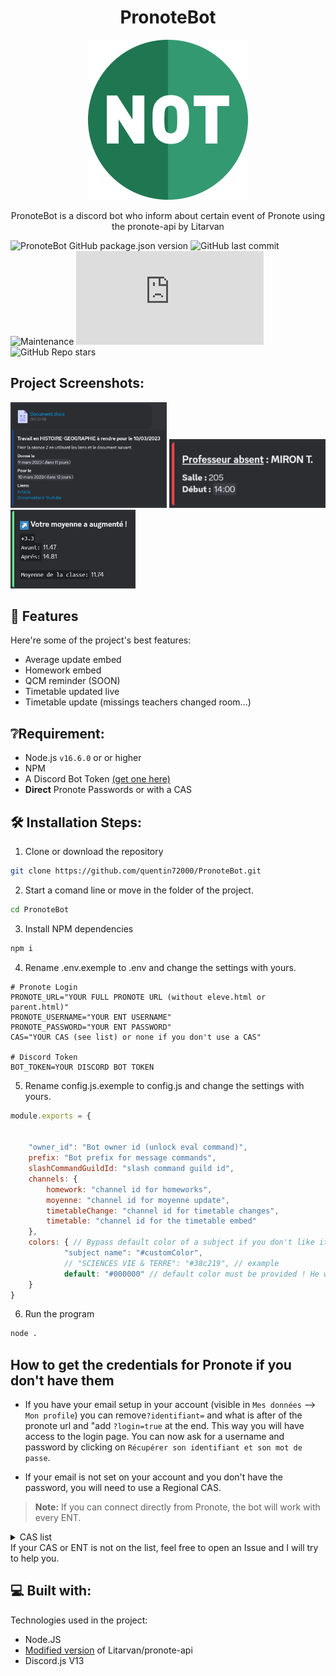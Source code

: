 <h1 align="center" id="title">PronoteBot</h1>

<p align="center"><img src="https://github.com/quentin72000/PronoteBot/raw/main/assets/logo.png" alt="project-image"></p>

<p id="description" align="center">PronoteBot is a discord bot who inform about certain event of Pronote using the pronote-api by Litarvan</p>

![PronoteBot GitHub package.json version](https://img.shields.io/github/package-json/v/quentin72000/PronoteBot)
![GitHub last commit](https://img.shields.io/github/last-commit/quentin72000/PronoteBot)
![Maintenance](https://img.shields.io/maintenance/yes/2023)
![discord.js used version](https://img.shields.io/github/package-json/dependency-version/quentin72000/PronoteBot/discord.js)
![GitHub Repo stars](https://img.shields.io/github/stars/quentin72000/PronoteBot?style=social)
## Project Screenshots:

<div float="left">
    <img src="https://github.com/quentin72000/PronoteBot/raw/main/assets/homeworks.png" alt="Homeworks embed notifcations" width="250">

  <img src="https://github.com/quentin72000/PronoteBot/raw/main/assets/missingTeacher.png" alt="Timetable changes notifications" width="250">

  <img src="https://github.com/quentin72000/PronoteBot/raw/main/assets/averageUpdate.png" alt="Average update notifications" width="200">
</div>

  
  
## 🧐 Features

Here're some of the project's best features:

*   Average update embed
*   Homework embed
*   QCM reminder (SOON)
*   Timetable updated live
*   Timetable update (missings teachers changed room...)

## ❔Requirement:
* Node.js `v16.6.0` or or higher
* NPM
* A Discord Bot Token [(get one here)](https://discord.com/app)
* **Direct** Pronote Passwords or with a CAS

## 🛠️ Installation Steps:</h2>

1. Clone or download the repository
```sh
git clone https://github.com/quentin72000/PronoteBot.git
```

2. Start a comand line or move in the folder of the project.
```sh
cd PronoteBot
```

3. Install NPM dependencies

```sh
npm i
```

4. Rename .env.exemple to .env and change the settings with yours.

```env
# Pronote Login
PRONOTE_URL="YOUR FULL PRONOTE URL (without eleve.html or parent.html)" 
PRONOTE_USERNAME="YOUR ENT USERNAME"
PRONOTE_PASSWORD="YOUR ENT PASSWORD"
CAS="YOUR CAS (see list) or none if you don't use a CAS"

# Discord Token 
BOT_TOKEN=YOUR DISCORD BOT TOKEN
```

5. Rename config.js.exemple to config.js and change the settings with yours.

```js
module.exports = {


    "owner_id": "Bot owner id (unlock eval command)",
    prefix: "Bot prefix for message commands",
    slashCommandGuildId: "slash command guild id",
    channels: {
        homework: "channel id for homeworks",
        moyenne: "channel id for moyenne update",
        timetableChange: "channel id for timetable changes",
        timetable: "channel id for the timetable embed"
    },
    colors: { // Bypass default color of a subject if you don't like it or if the color is confusing. The name must be the same as what you see in your timetable to work !
            "subject name": "#customColor", 
            // "SCIENCES VIE & TERRE": "#38c219", // example
            default: "#000000" // default color must be provided ! He will be used for all non-set subject
    }
}
```

6. Run the program

```sh
node .
```

## How to get the credentials for Pronote if you don't have them
* If you have your email setup in your account (visible in `Mes données` --> `Mon profile`) you can remove`?identifiant=` and what is after of the pronote url and "add `?login=true` at the end.
This way you will have access to the login page. You can now ask for a username and password by clicking on `Récupérer son identifiant et son mot de passe`.

* If your email is not set on your account and you don't have the password, you will need to use a Regional CAS.

> **Note:** If you can connect directly from Pronote, the bot will work with every ENT.
<details>
  <summary>CAS list</summary>
  
    - Académie d'Orleans-Tours (CAS : ac-orleans-tours, URL : "ent.netocentre.fr")
    - Académie de Besançon (CAS : ac-besancon, URL : "cas.eclat-bfc.fr")
    - Académie de Bordeaux (CAS : ac-bordeaux, URL : "mon.lyceeconnecte.fr")
    - Académie de Bordeaux 2 (CAS : ac-bordeaux2, URL : "ent2d.ac-bordeaux.fr")
    - Académie de Caen (CAS : ac-caen, URL : "fip.itslearning.com")
    - Académie de Clermont-Ferrand (CAS : ac-clermont, URL : "cas.ent.auvergnerhonealpes.fr")
    - Académie de Dijon (CAS : ac-dijon, URL : "cas.eclat-bfc.fr")
    - Académie de Grenoble (CAS : ac-grenoble, URL : "cas.ent.auvergnerhonealpes.fr")
    - Académie de la Loire (CAS : cybercolleges42, URL : "cas.cybercolleges42.fr")
    - Académie de Lille (CAS : ac-lille, URL : "cas.savoirsnumeriques62.fr")
    - Académie de Lille (CAS : ac-lille2, URL : "teleservices.ac-lille.fr")
    - Académie de Limoges (CAS : ac-limoges, URL : "mon.lyceeconnecte.fr")
    - Académie de Lyon (CAS : ac-lyon, URL : "cas.ent.auvergnerhonealpes.fr)
    - Académie de Marseille (CAS : atrium-sud, URL : "atrium-sud.fr")
    - Académie de Montpellier (CAS : ac-montpellier, URL : "cas.mon-ent-occitanie.fr")
    - Académie de Nancy-Metz (CAS : ac-nancy-metz, URL : "cas.monbureaunumerique.fr")
    - Académie de Nantes (CAS : ac-nantes, URL : "cas3.e-lyco.fr")
    - Académie de Poitiers (CAS : ac-poitiers, URL : "mon.lyceeconnecte.fr")
    - Académie de Reims (CAS : ac-reims, URL : "cas.monbureaunumerique.fr")
    - Académie de Rouen (Arsene76) (CAS : arsene76, URL : "cas.arsene76.fr")
    - Académie de Rouen (CAS : ac-rouen, URL : "nero.l-educdenormandie.fr")
    - Académie de Strasbourg (CAS : ac-strasbourg, URL : "cas.monbureaunumerique.fr")
    - Académie de Toulouse (CAS : ac-toulouse, URL : "cas.mon-ent-occitanie.fr")
    - Académie du Val-d'Oise (CAS : ac-valdoise, URL : "cas.moncollege.valdoise.fr")
    - ENT "Agora 06" (Nice) (CAS : agora06, URL : "cas.agora06.fr")
    - ENT "Haute-Garonne" (CAS : haute-garonne, URL : "cas.ecollege.haute-garonne.fr")
    - ENT "Hauts-de-France" (CAS : hdf, URL : "enthdf.fr")
    - ENT "La Classe" (Lyon) (CAS : laclasse, URL : "www.laclasse.com")
    - ENT "Lycee Connecte" (Nouvelle-Aquitaine) (CAS : lyceeconnecte, URL : "mon.lyceeconnecte.fr")
    - ENT "Seine-et-Marne" (CAS : seine-et-marne, URL : "ent77.seine-et-marne.fr")
    - ENT "Somme" (CAS : somme, URL : "college.entsomme.fr")
    - ENT "Portail Famille" (Orleans Tours) (CAS : portail-famille, URL : "seshat.ac-orleans-tours.fr:8443")
    - ENT "Toutatice" (Rennes) (CAS : toutatice, URL : "www.toutatice.fr")
    - ENT "Île de France" (CAS : iledefrance, URL : "ent.iledefrance.fr")
    - ENT "Mon collège Essonne" (CAS : moncollege-essonne, URL : "www.moncollege-ent.essonne.fr")
    - ENT "Paris Classe Numerique" (CAS : parisclassenumerique, URL : "ent.parisclassenumerique.fr")
    - ENT "Lycee Jean Renoir Munich" (CAS : ljr-munich, URL : "cas.kosmoseducation.com")
    - ENT "L'Eure en Normandie" (CAS : eure-normandie, URL : "cas.ent27.fr")  
    - ENT "Mon Bureau Numérique" via EduConnect (CAS: monbureaunumerique-educonnect, URL: "cas.monbureaunumerique.fr")
    - ENT "L’Éduc de Normandie" (CAS : educdenormandie, URL : "ent.l-educdenormandie.fr")

</details>
If your CAS or ENT is not on the list, feel free to open an Issue and I will try to help you.
  
  
## 💻 Built with:

Technologies used in the project:

*   Node.JS
*   [Modified version](https://github.com/quentin72000/pronote-api) of Litarvan/pronote-api
*   Discord.js V13